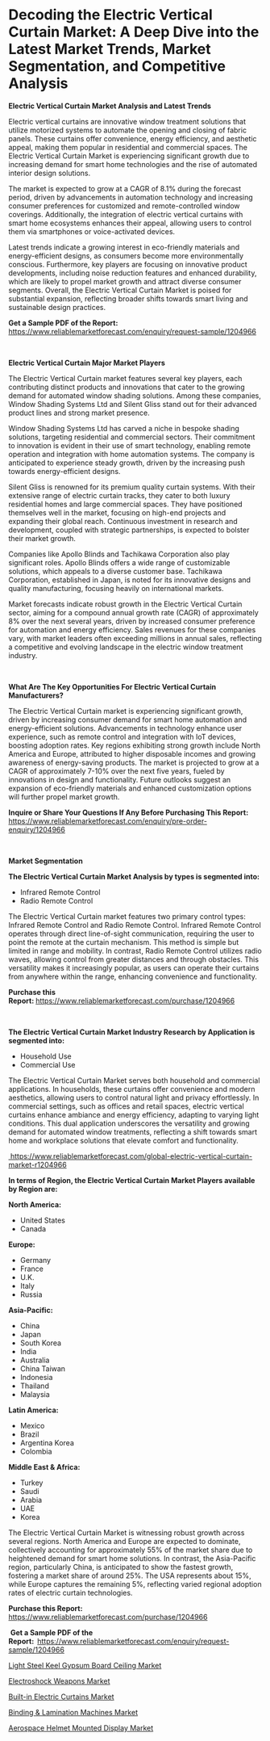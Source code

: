 <p><h1>Decoding the Electric Vertical Curtain Market: A Deep Dive into the Latest Market Trends, Market Segmentation, and Competitive Analysis</h1></p><p><strong>Electric Vertical Curtain Market Analysis and Latest Trends</strong></p>
<p><p>Electric vertical curtains are innovative window treatment solutions that utilize motorized systems to automate the opening and closing of fabric panels. These curtains offer convenience, energy efficiency, and aesthetic appeal, making them popular in residential and commercial spaces. The Electric Vertical Curtain Market is experiencing significant growth due to increasing demand for smart home technologies and the rise of automated interior design solutions. </p><p>The market is expected to grow at a CAGR of 8.1% during the forecast period, driven by advancements in automation technology and increasing consumer preferences for customized and remote-controlled window coverings. Additionally, the integration of electric vertical curtains with smart home ecosystems enhances their appeal, allowing users to control them via smartphones or voice-activated devices. </p><p>Latest trends indicate a growing interest in eco-friendly materials and energy-efficient designs, as consumers become more environmentally conscious. Furthermore, key players are focusing on innovative product developments, including noise reduction features and enhanced durability, which are likely to propel market growth and attract diverse consumer segments. Overall, the Electric Vertical Curtain Market is poised for substantial expansion, reflecting broader shifts towards smart living and sustainable design practices.</p></p>
<p><strong>Get a Sample PDF of the Report:&nbsp;</strong> <a href="https://www.reliablemarketforecast.com/enquiry/request-sample/1204966?utm_campaign=1108&utm_medium=2&utm_source=Github&utm_content=ia&utm_term=16102024&utm_id=electric-vertical-curtain">https://www.reliablemarketforecast.com/enquiry/request-sample/1204966</a></p>
<p>&nbsp;</p>
<p><strong>Electric Vertical Curtain Major Market Players</strong></p>
<p><p>The Electric Vertical Curtain market features several key players, each contributing distinct products and innovations that cater to the growing demand for automated window shading solutions. Among these companies, Window Shading Systems Ltd and Silent Gliss stand out for their advanced product lines and strong market presence.</p><p>Window Shading Systems Ltd has carved a niche in bespoke shading solutions, targeting residential and commercial sectors. Their commitment to innovation is evident in their use of smart technology, enabling remote operation and integration with home automation systems. The company is anticipated to experience steady growth, driven by the increasing push towards energy-efficient designs.</p><p>Silent Gliss is renowned for its premium quality curtain systems. With their extensive range of electric curtain tracks, they cater to both luxury residential homes and large commercial spaces. They have positioned themselves well in the market, focusing on high-end projects and expanding their global reach. Continuous investment in research and development, coupled with strategic partnerships, is expected to bolster their market growth.</p><p>Companies like Apollo Blinds and Tachikawa Corporation also play significant roles. Apollo Blinds offers a wide range of customizable solutions, which appeals to a diverse customer base. Tachikawa Corporation, established in Japan, is noted for its innovative designs and quality manufacturing, focusing heavily on international markets.</p><p>Market forecasts indicate robust growth in the Electric Vertical Curtain sector, aiming for a compound annual growth rate (CAGR) of approximately 8% over the next several years, driven by increased consumer preference for automation and energy efficiency. Sales revenues for these companies vary, with market leaders often exceeding millions in annual sales, reflecting a competitive and evolving landscape in the electric window treatment industry.</p></p>
<p>&nbsp;</p>
<p><strong>What Are The Key Opportunities For Electric Vertical Curtain Manufacturers?</strong></p>
<p><p>The Electric Vertical Curtain market is experiencing significant growth, driven by increasing consumer demand for smart home automation and energy-efficient solutions. Advancements in technology enhance user experience, such as remote control and integration with IoT devices, boosting adoption rates. Key regions exhibiting strong growth include North America and Europe, attributed to higher disposable incomes and growing awareness of energy-saving products. The market is projected to grow at a CAGR of approximately 7-10% over the next five years, fueled by innovations in design and functionality. Future outlooks suggest an expansion of eco-friendly materials and enhanced customization options will further propel market growth.</p></p>
<p><strong>Inquire or Share Your Questions If Any Before Purchasing This Report:</strong> <a href="https://www.reliablemarketforecast.com/enquiry/pre-order-enquiry/1204966?utm_campaign=1108&utm_medium=2&utm_source=Github&utm_content=ia&utm_term=16102024&utm_id=electric-vertical-curtain">https://www.reliablemarketforecast.com/enquiry/pre-order-enquiry/1204966</a></p>
<p>&nbsp;</p>
<p><strong>Market Segmentation</strong></p>
<p><strong>The Electric Vertical Curtain Market Analysis by types is segmented into:</strong></p>
<p><ul><li>Infrared Remote Control</li><li>Radio Remote Control</li></ul></p>
<p><p>The Electric Vertical Curtain market features two primary control types: Infrared Remote Control and Radio Remote Control. Infrared Remote Control operates through direct line-of-sight communication, requiring the user to point the remote at the curtain mechanism. This method is simple but limited in range and mobility. In contrast, Radio Remote Control utilizes radio waves, allowing control from greater distances and through obstacles. This versatility makes it increasingly popular, as users can operate their curtains from anywhere within the range, enhancing convenience and functionality.</p></p>
<p><strong>Purchase this Report:&nbsp;</strong><a href="https://www.reliablemarketforecast.com/purchase/1204966?utm_campaign=1108&utm_medium=2&utm_source=Github&utm_content=ia&utm_term=16102024&utm_id=electric-vertical-curtain">https://www.reliablemarketforecast.com/purchase/1204966</a></p>
<p>&nbsp;</p>
<p><strong>The Electric Vertical Curtain Market Industry Research by Application is segmented into:</strong></p>
<p><ul><li>Household Use</li><li>Commercial Use</li></ul></p>
<p><p>The Electric Vertical Curtain Market serves both household and commercial applications. In households, these curtains offer convenience and modern aesthetics, allowing users to control natural light and privacy effortlessly. In commercial settings, such as offices and retail spaces, electric vertical curtains enhance ambiance and energy efficiency, adapting to varying light conditions. This dual application underscores the versatility and growing demand for automated window treatments, reflecting a shift towards smart home and workplace solutions that elevate comfort and functionality.</p></p>
<p><a href="https://www.reliablemarketforecast.com/global-electric-vertical-curtain-market-r1204966?utm_campaign=1108&utm_medium=2&utm_source=Github&utm_content=ia&utm_term=16102024&utm_id=electric-vertical-curtain">&nbsp;https://www.reliablemarketforecast.com/global-electric-vertical-curtain-market-r1204966</a></p>
<p><strong>In terms of Region, the Electric Vertical Curtain Market Players available by Region are:</strong></p>
<p>
    <p> <strong> North America: </strong>
        <ul>
            <li>United States</li>
            <li>Canada</li>
        </ul>
        </p> 
    <p> <strong> Europe: </strong>
        <ul>
            <li>Germany</li>
            <li>France</li>
            <li>U.K.</li>
            <li>Italy</li>
            <li>Russia</li>
        </ul>
        </p> 
    <p> <strong> Asia-Pacific: </strong>
        <ul>
            <li>China</li>
            <li>Japan</li>
            <li>South Korea</li>
            <li>India</li>
            <li>Australia</li>
            <li>China Taiwan</li>
            <li>Indonesia</li>
            <li>Thailand</li>
            <li>Malaysia</li>
        </ul>
        </p> 
    <p> <strong> Latin America: </strong>
        <ul>
            <li>Mexico</li>
            <li>Brazil</li>
            <li>Argentina Korea</li>
            <li>Colombia</li>
        </ul>
        </p> 
    <p> <strong> Middle East & Africa: </strong>
        <ul>
            <li>Turkey</li>
            <li>Saudi</li>
            <li>Arabia</li>
            <li>UAE</li>
            <li>Korea</li>
        </ul>
    </p>
    </p>
<p><p>The Electric Vertical Curtain Market is witnessing robust growth across several regions. North America and Europe are expected to dominate, collectively accounting for approximately 55% of the market share due to heightened demand for smart home solutions. In contrast, the Asia-Pacific region, particularly China, is anticipated to show the fastest growth, fostering a market share of around 25%. The USA represents about 15%, while Europe captures the remaining 5%, reflecting varied regional adoption rates of electric curtain technologies.</p></p>
<p><strong>Purchase this Report: </strong><a href="https://www.reliablemarketforecast.com/purchase/1204966?utm_campaign=1108&utm_medium=2&utm_source=Github&utm_content=ia&utm_term=16102024&utm_id=electric-vertical-curtain">https://www.reliablemarketforecast.com/purchase/1204966</a></p>
<p>&nbsp;<strong>Get a Sample PDF of the Report:&nbsp;&nbsp;</strong><a href="https://www.reliablemarketforecast.com/enquiry/request-sample/1204966?utm_campaign=1108&utm_medium=2&utm_source=Github&utm_content=ia&utm_term=16102024&utm_id=electric-vertical-curtain">https://www.reliablemarketforecast.com/enquiry/request-sample/1204966</a></p>
<p><strong></strong></p>
<p><p><a href="https://github.com/rozh43oreder/Market-Research-Report-List-1/blob/main/light-steel-keel-gypsum-board-ceiling-market.md?utm_campaign=1108&utm_medium=2&utm_source=Github&utm_content=ia&utm_term=16102024&utm_id=electric-vertical-curtain">Light Steel Keel Gypsum Board Ceiling Market</a></p><p><a href="https://issuu.com/reportprime-2/docs/electroshock-weapons-market-size-20_642a5df9a79139?utm_campaign=1108&utm_medium=2&utm_source=Github&utm_content=ia&utm_term=16102024&utm_id=electric-vertical-curtain">Electroshock Weapons Market</a></p><p><a href="https://github.com/halkoitweden3/Market-Research-Report-List-1/blob/main/built-in-electric-curtains-market.md?utm_campaign=1108&utm_medium=2&utm_source=Github&utm_content=ia&utm_term=16102024&utm_id=electric-vertical-curtain">Built-in Electric Curtains Market</a></p><p><a href="https://www.linkedin.com/pulse/global-binding-lamination-machines-99-cagr-forecast-2024-2031-s97ic?trk=public_post_embed_feed-article-content&utm_campaign=1108&utm_medium=2&utm_source=Github&utm_content=ia&utm_term=16102024&utm_id=electric-vertical-curtain">Binding & Lamination Machines Market</a></p><p><a href="https://issuu.com/reportprime-2/docs/aerospace-helmet-mounted-display-ma_bb20ded5e78ab8?utm_campaign=1108&utm_medium=2&utm_source=Github&utm_content=ia&utm_term=16102024&utm_id=electric-vertical-curtain">Aerospace Helmet Mounted Display Market</a></p></p>